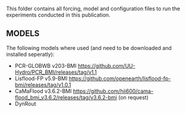 This folder contains all forcing, model and configuration files to run the experiments conducted in this publication.

MODELS
------
The following models where used (and need to be downloaded and installed seperatly):
- PCR-GLOBWB v203-BMI https://github.com/UU-Hydro/PCR_BMI/releases/tag/v1.1
- Lisflood-FP v5.9-BMI https://github.com/openearth/lisflood-fp-bmi/releases/tag/v1.0.1
- CaMaFlood v3.6.2-BMI https://github.com/hii600/cama-flood_bmi_v3.6.2/releases/tag/v3.6.2-bmi (on request)
- DynRout
